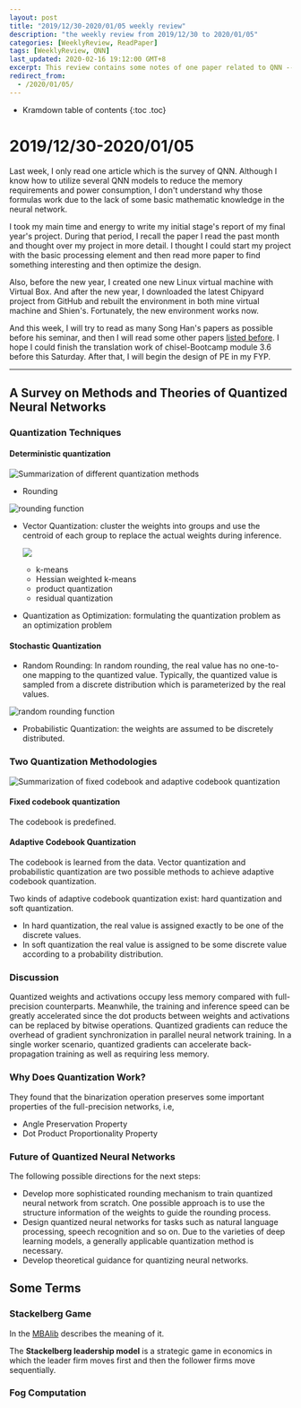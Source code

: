 ```yaml
---
layout: post
title: "2019/12/30-2020/01/05 weekly review"
description: "the weekly review from 2019/12/30 to 2020/01/05"
categories: [WeeklyReview, ReadPaper]
tags: [WeeklyReview, QNN]
last_updated: 2020-02-16 19:12:00 GMT+8
excerpt: This review contains some notes of one paper related to QNN -- A Survey on Methods and Theories of Quantized Neural Networks.
redirect_from:
  - /2020/01/05/
---
```


* Kramdown table of contents
{:toc .toc}
# 2019/12/30-2020/01/05

Last week, I only read one article which is the survey of QNN. Although I know how to utilize several QNN models to reduce the memory requirements and power consumption, I don't understand why those formulas work due to the lack of some basic mathematic knowledge in the neural network.

I took my main time and energy to write my initial stage's report of my final year's project. During that period, I recall the paper I read the past month and thought over my project in more detail. I thought I could start my project with the basic processing element and then read more paper to find something interesting and then optimize the design.

Also, before the new year, I created one new Linux virtual machine with Virtual Box. And after the new year, I downloaded the latest Chipyard project from GitHub and rebuilt the environment in both mine virtual machine and Shien's. Fortunately, the new environment works now.

And this week, I will try to read as many Song Han's papers as possible before his seminar, and then I will read some other papers [listed before](#20191216-22). I hope I could finish the translation work of chisel-Bootcamp module 3.6 before this Saturday. After that, I will begin the design of PE in my FYP.

---

## A Survey on Methods and Theories of Quantized Neural Networks

### Quantization Techniques

#### Deterministic quantization

![Summarization of different quantization methods](https://images-cdn.shimo.im/E83E8CAU8qoHf9i7/image.png)

+ Rounding 

![rounding function](https://images-cdn.shimo.im/58vtJu1ZLs8MoiXT/image.png)

+ Vector Quantization: cluster the weights into groups and use the centroid of each group to replace the actual weights during inference.

  ![](https://images-cdn.shimo.im/tYIO1b2acTYLsA2f/image.png)

  	+ k-means
  	+ Hessian weighted k-means
  	+ product quantization
  	+ residual quantization

+ Quantization as Optimization: formulating the quantization problem as an optimization problem

#### Stochastic Quantization

+ Random Rounding: In random rounding, the real value has no one-to-one mapping to the quantized value. Typically, the quantized value is sampled from a discrete distribution which is parameterized by the real values.

![random rounding function](https://images-cdn.shimo.im/Nj7hgrxuuyIB8VSC/image.png)

+ Probabilistic Quantization: the weights are assumed to be discretely distributed.

### Two Quantization Methodologies

![Summarization of fixed codebook and adaptive codebook quantization](https://images-cdn.shimo.im/Lcm0g5YaotI8sPTx/image.png)

#### Fixed codebook quantization

The codebook is predefined.

#### Adaptive Codebook Quantization

The codebook is learned from the data. Vector quantization and probabilistic quantization are two possible methods to achieve adaptive codebook quantization.

Two kinds of adaptive codebook quantization exist: hard quantization and soft quantization. 

+ In hard quantization, the real value is assigned exactly to be one of the discrete values. 
+ In soft quantization the real value is assigned to be some discrete value according to a probability distribution.

### Discussion

Quantized weights and activations occupy less memory compared with full-precision counterparts. Meanwhile, the training and inference speed can be greatly accelerated since the dot products
between weights and activations can be replaced by bitwise operations. Quantized gradients can reduce the overhead of gradient synchronization in parallel neural network training. In a single worker scenario, quantized gradients can accelerate back-propagation training as well as requiring less memory.

### Why Does Quantization Work?

They found that the binarization operation preserves some important properties of the full-precision networks, i.e,

+ Angle Preservation Property
+ Dot Product Proportionality Property

### Future of Quantized Neural Networks

The following possible directions for the next steps:

+ Develop more sophisticated rounding mechanism to train quantized neural network from scratch. One possible approach is to use the structure information of the weights to guide the rounding process.
+ Design quantized neural networks for tasks such as natural language processing, speech recognition and so on. Due to the varieties of deep learning models, a generally applicable quantization method is necessary.
+ Develop theoretical guidance for quantizing neural networks.

## Some Terms

### Stackelberg Game

In the [MBAlib](https://wiki.mbalib.com/wiki/%E6%96%AF%E5%A1%94%E5%85%8B%E5%B0%94%E4%BC%AF%E6%A0%BC%E6%A8%A1%E5%9E%8B) describes the meaning of it.

The **Stackelberg leadership model** is a strategic game in economics in which the leader firm moves first and then the follower firms move sequentially.

### Fog Computation

